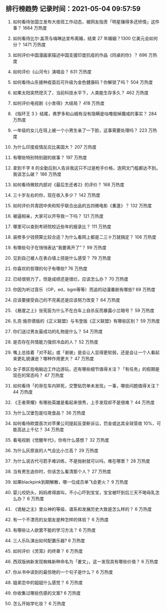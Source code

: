 
## 排行榜趋势 记录时间：2021-05-04 09:57:59
  
  1. 如何看待张国立发布大夜班工作动态，被网友指责「明星赚得多还矫情」这件事？ 1684 万热度
    
  2. 如何看待比尔·盖茨与梅琳达宣布离婚，结束 27 年婚姻？1300 亿美元会如何分？ 1471 万热度
    
  3. 如何评价中国漫画家描述中国支援印度抗疫的作品《同桌的你》？ 696 万热度
    
  4. 如何评价《山河令》演唱会？ 631 万热度
    
  5. 如何看待山东接种疫苗后可升级为金色健康码？你解锁了吗？ 504 万热度
    
  6. 如果太阳突然熄灭了，当前科技水平下，人类能生存多久？ 462 万热度
    
  7. 如何评价电视剧《小舍得》大结局？ 418 万热度
    
  8. 《指环王 3 》结尾，弗罗多和山姆有没有隐瞒是咕噜毁掉魔戒的事实？ 284 万热度
    
  9. 一年级的女儿在班上被一个小男生亲了一下脸，这事需要处理吗？ 223 万热度
    
  10. 为什么印度疫情反应比美国大？ 207 万热度
    
  11. 有哪些特别特别甜的故事？ 197 万热度
    
  12. 拿到千字 8 的全勤后别人告诉我这只不过是枪手价格，连网文门槛都达不到。我该怎么破？ 186 万热度
    
  13. 如何看待微软内部对《最后生还者2》的评价？ 168 万热度
    
  14. 三十岁左右的你，现在收入多少？ 142 万热度
    
  15. 如何评价共青团中央和知乎联合出品的五四微电影《重逢》？ 132 万热度
    
  16. 被逼相亲，大家可以开导我一下吗？ 121 万热度
    
  17. 哪里可以查到考研院校近些年的报录比？ 111 万热度
    
  18. 装修多少钱预算比较合适？为什么看网上都是二三十万就搞定？ 106 万热度
    
  19. 有哪些句子在悄悄表达“我要离开了”？ 99 万热度
    
  20. 见到自己被人在表白墙上捞是什么感受？ 79 万热度
    
  21. 你喜欢的哲理的句子有哪些? 76 万热度
    
  22. 已经很努力了，但是成绩还是很烂，应该怎么办？ 70 万热度
    
  23. 你因为听过音乐（OP，ed，bgm等等）而追的动漫番剧有哪些? 69 万热度
    
  24. 应该要接受自己的不完美还是应该努力改变？ 64 万热度
    
  25. 《悬崖之上》张宪臣为什么不在白车上自杀反而暴露小兰暗号？ 59 万热度
    
  26. 扎克·施奈德版的《正义联盟》与韦登版《正义联盟》有哪些区别？ 59 万热度
    
  27. 你们送过男友最成功的礼物是什么？ 54 万热度
    
  28. 是否存在共情能力强但冷血的人？ 52 万热度
    
  29. 嘴上总挂着「对不起」或「谢谢」是会让人显得更软弱，还是会让一个人看起来更礼貌谦逊？哪种作用更大？ 47 万热度
    
  30. 女子景区抱电脑边工作边游玩，还有哪些细节值得关注？「有任务」的假期是现在的常态吗？ 47 万热度
    
  31. 如何看待「的哥在车内猝死，交警贴罚单未发现」一事，哪些问题值得关注？ 44 万热度
    
  32. 《王者荣耀》有哪些英雄是看起来很秀，上手发现却不是很难？ 44 万热度
    
  33. 为什么汉堡包是垃圾食品？ 38 万热度
    
  34. 如何看待欧盟首次对苹果公司提起反垄断诉讼，罚金或达其全球营收 10%，可能高达上千亿？ 34 万热度
    
  35. 看电视剧《觉醒年代》，你有什么感想？ 32 万热度
    
  36. 为什么灰原哀的人气会比小兰高？ 29 万热度
    
  37. 为什么说古代弓箭手难训练，不是抛射就可以吗，难在哪里？ 28 万热度
    
  38. 当有男生追你时，你该怎么看清那个人？ 27 万热度
    
  39. 如果blackpink到期解散，哪一位成员单飞会更火？ 9 万热度
    
  40. 婴儿咬奶头，妈妈疼得直叫，不小心吓到宝宝，宝宝被吓到后三天不喝母乳怎么办？ 6 万热度
    
  41. 《诡秘之主》里众神的等级、谱系和发展历史大致是怎么样的？ 6 万热度
    
  42. 有一个不漂亮的女朋友是种怎样的体验？ 6 万热度
    
  43. 有哪些让人欲罢不能的学习方法？ 6 万热度
    
  44. 三人乐队演出如何配置乐器? 6 万热度
    
  45. 如何评价《灵笼》的终章？ 6 万热度
    
  46. 西双版纳新发现蜘蛛新种命名为「姜文」，这一发现具有哪些价值？ 6 万热度
    
  47. 你从书中读到的最惊艳的一个句子是什么？ 6 万热度
    
  48. 姐弟恋中的姐姐什么感觉？ 6 万热度
    
  49. 你收集过哪些伤感的文案? 6 万热度
    
  50. 怎么开始学化妆？ 6 万热度
    